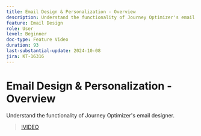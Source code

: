 ```yaml
---
title: Email Design & Personalization - Overview
description: Understand the functionality of Journey Optimizer's email designer.
feature: Email Design
role: User
level: Beginner
doc-type: Feature Video
duration: 93
last-substantial-update: 2024-10-08
jira: KT-16316
---
```


# Email Design & Personalization - Overview

Understand the functionality of Journey Optimizer's email designer.

>[!VIDEO](https://video.tv.adobe.com/v/3432676/?learn=on)
